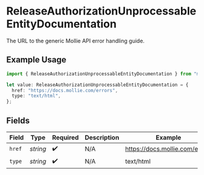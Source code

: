 # ReleaseAuthorizationUnprocessableEntityDocumentation

The URL to the generic Mollie API error handling guide.

## Example Usage

```typescript
import { ReleaseAuthorizationUnprocessableEntityDocumentation } from "mollie-api-typescript/models/operations";

let value: ReleaseAuthorizationUnprocessableEntityDocumentation = {
  href: "https://docs.mollie.com/errors",
  type: "text/html",
};
```

## Fields

| Field                          | Type                           | Required                       | Description                    | Example                        |
| ------------------------------ | ------------------------------ | ------------------------------ | ------------------------------ | ------------------------------ |
| `href`                         | *string*                       | :heavy_check_mark:             | N/A                            | https://docs.mollie.com/errors |
| `type`                         | *string*                       | :heavy_check_mark:             | N/A                            | text/html                      |